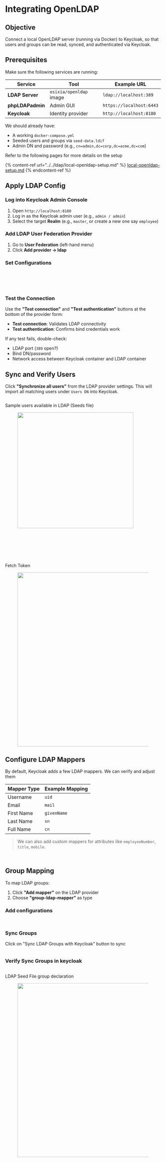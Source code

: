 # Integrating OpenLDAP

## Objective

Connect a local OpenLDAP server (running via Docker) to Keycloak, so that users and groups can be read, synced, and authenticated via Keycloak.

## Prerequisites

Make sure the following services are running:

| Service          | Tool                    | Example URL              |
| ---------------- | ----------------------- | ------------------------ |
| **LDAP Server**  | `osixia/openldap` image | `ldap://localhost:389`   |
| **phpLDAPadmin** | Admin GUI               | `https://localhost:6443` |
| **Keycloak**     | Identity provider       | `http://localhost:8180`  |

We should already have:

* A working `docker-compose.yml`
* Seeded users and groups via `seed-data.ldif`
* Admin DN and password (e.g., `cn=admin,dc=corp,dc=acme,dc=com`)

Refer to the following pages for more details on the setup

{% content-ref url="../../ldap/local-openldap-setup.md" %}
[local-openldap-setup.md](../../ldap/local-openldap-setup.md)
{% endcontent-ref %}

## Apply LDAP Config

### Log into Keycloak Admin Console

1. Open `http://localhost:8180`
2. Log in as the Keycloak admin user (e.g., `admin / admin`)
3. Select the target **Realm** (e.g., `master`, or create a new one say `employee`)

### Add LDAP User Federation Provider

1. Go to **User Federation** (left-hand menu)
2. Click **Add provider → ldap**

### Set Configurations

<figure><img src="../../../.gitbook/assets/keycloak-ldap-provider-config-1.png" alt=""><figcaption></figcaption></figure>

<figure><img src="../../../.gitbook/assets/keycloak-ldap-provider-config-2.png" alt=""><figcaption></figcaption></figure>

<figure><img src="../../../.gitbook/assets/keycloak-ldap-provider-config-3.png" alt=""><figcaption></figcaption></figure>

<figure><img src="../../../.gitbook/assets/keycloak-ldap-provider-config-4.png" alt=""><figcaption></figcaption></figure>

<figure><img src="../../../.gitbook/assets/keycloak-ldap-provider-config-5.png" alt=""><figcaption></figcaption></figure>

### Test the Connection

Use the **"Test connection"** and **"Test authentication"** buttons at the bottom of the provider form:

* **Test connection**: Validates LDAP connectivity
* **Test authentication**: Confirms bind credentials work

If any test fails, double-check:

* LDAP port (`389` open?)
* Bind DN/password
* Network access between Keycloak container and LDAP container

## Sync and Verify Users

Click **"Synchronize all users"** from the LDAP provider settings. This will import all matching users under `Users DN` into Keycloak.

<figure><img src="../../../.gitbook/assets/keycloak-ldap-provider-user-sync-1.png" alt=""><figcaption></figcaption></figure>

Sample users available in LDAP (Seeds file)

<figure><img src="../../../.gitbook/assets/keycloak-ldap-provider-user-sync-2.png" alt="" width="375"><figcaption></figcaption></figure>

<figure><img src="../../../.gitbook/assets/keycloak-ldap-provider-user-sync-3.png" alt=""><figcaption></figcaption></figure>

<figure><img src="../../../.gitbook/assets/keycloak-ldap-provider-user-sync-4.png" alt=""><figcaption></figcaption></figure>

<figure><img src="../../../.gitbook/assets/keycloak-ldap-provider-user-sync-5.png" alt=""><figcaption></figcaption></figure>

<figure><img src="../../../.gitbook/assets/keycloak-ldap-provider-user-sync-6.png" alt=""><figcaption></figcaption></figure>

<figure><img src="../../../.gitbook/assets/keycloak-ldap-provider-user-sync-7.png" alt=""><figcaption></figcaption></figure>

<figure><img src="../../../.gitbook/assets/keycloak-ldap-provider-user-sync-8.png" alt=""><figcaption></figcaption></figure>

<figure><img src="../../../.gitbook/assets/keycloak-ldap-provider-user-sync-9.png" alt=""><figcaption></figcaption></figure>

Fetch Token

<figure><img src="../../../.gitbook/assets/keycloak-ldap-provider-user-token.png" alt="" width="563"><figcaption></figcaption></figure>

## Configure LDAP Mappers

By default, Keycloak adds a few LDAP mappers. We can verify and adjust them

| **Mapper Type** | Example Mapping |
| --------------- | --------------- |
| Username        | `uid`           |
| Email           | `mail`          |
| First Name      | `givenName`     |
| Last Name       | `sn`            |
| Full Name       | `cn`            |

> We can also add custom mappers for attributes like `employeeNumber`, `title`, `mobile`.

<figure><img src="../../../.gitbook/assets/keycloak-ldap-provider-mapper-1.png" alt=""><figcaption></figcaption></figure>

<figure><img src="../../../.gitbook/assets/keycloak-ldap-provider-mapper-2.png" alt=""><figcaption></figcaption></figure>

## Group Mapping

To map LDAP groups:

1. Click **"Add mapper"** on the LDAP provider
2. Choose **"group-ldap-mapper"** as type

### Add configurations

<figure><img src="../../../.gitbook/assets/keycloak-ldap-provider-sync-groups-1.png" alt=""><figcaption></figcaption></figure>

<figure><img src="../../../.gitbook/assets/keycloak-ldap-provider-sync-groups-2.png" alt=""><figcaption></figcaption></figure>

### Sync Groups

Click on "Sync LDAP Groups with Keycloak" button to sync

<figure><img src="../../../.gitbook/assets/keycloak-ldap-provider-sync-groups.png" alt=""><figcaption></figcaption></figure>

### Verify Sync Groups in keycloak

<figure><img src="../../../.gitbook/assets/keycloak-ldap-provider-sync-groups-3.png" alt=""><figcaption></figcaption></figure>

LDAP Seed File group declaration

<figure><img src="../../../.gitbook/assets/keycloak-ldap-provider-sync-groups-4.png" alt="" width="563"><figcaption></figcaption></figure>

<figure><img src="../../../.gitbook/assets/keycloak-ldap-provider-sync-groups-5.png" alt=""><figcaption></figcaption></figure>

<figure><img src="../../../.gitbook/assets/keycloak-ldap-provider-sync-groups-6.png" alt=""><figcaption></figcaption></figure>

